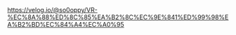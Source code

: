 https://velog.io/@so0oppy/VR-%EC%8A%88%ED%8C%85%EA%B2%8C%EC%9E%841%ED%99%98%EA%B2%BD%EC%84%A4%EC%A0%95